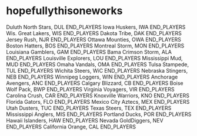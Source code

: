 # hopefullythisoneworks
Duluth North Stars, DUL
END_PLAYERS
Iowa Huskers, IWA
END_PLAYERS
Wis. Great Lakers, WIS
END_PLAYERS
Dakota Tribe, DAK
END_PLAYERS
Jersey Rush, NJR
END_PLAYERS
Ottawa Mounties, OWA
END_PLAYERS
Boston Hatters, BOS
 END_PLAYERS
Montreal Storm, MON
END_PLAYERS
Louisiana Gamblers, GAM
END_PLAYERS
Bama Crimson Storm, ALA
END_PLAYERS
Louisville Explorers, LOU
 END_PLAYERS
Mississippi Mud, MUD
END_PLAYERS
Omaha Vandals, OMA
END_PLAYERS
Tulsa Stampede, TUL
END_PLAYERS
Wichita Steers, WiC
END_PLAYERS
Nebraska Stingers, NEB
END_PLAYERS
Winnipeg Loggers, WIN
END_PLAYERS
Anchorage Avengers, ANC
END_PLAYERS
Calgary Blizzard, CB
END_PLAYERS
Boise Wolf Pack, BWP
END_PLAYERS
Virginia Voyagers, VIR
END_PLAYERS
Carolina Crush, CAR
END_PLAYERS
Knoxville Warriors, KNO
END_PLAYERS
Florida Gators, FLO
END_PLAYERS
Mexico City Aztecs, MEX
END_PLAYERS
Utah  Dusters, TUC
END_PLAYERS
Texas Steers, TEX
END_PLAYERS
Mississippi Anglers, MIS
END_PLAYERS
Portland Ducks, POR
END_PLAYERS
Hawaii Islanders, HAW
END_PLAYERS
Nevada GoldDiggers, NEV
END_PLAYERS
California Orange, CAL
END_PLAYERS





 

